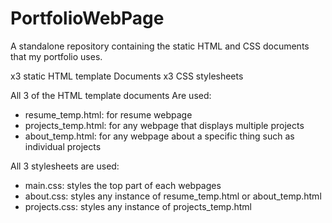 # PortfolioWebPage
A standalone repository containing the static HTML and CSS documents that my portfolio uses.

x3 static HTML template Documents
x3 CSS stylesheets

All 3 of the HTML template documents Are used:
- resume_temp.html: for resume webpage
- projects_temp.html: for any webpage that displays multiple projects
- about_temp.html: for any webpage about a specific thing such as individual projects 

All 3 stylesheets are used:
- main.css: styles the top part of each webpages
- about.css: styles any instance of resume_temp.html or about_temp.html
- projects.css: styles any instance of projects_temp.html
